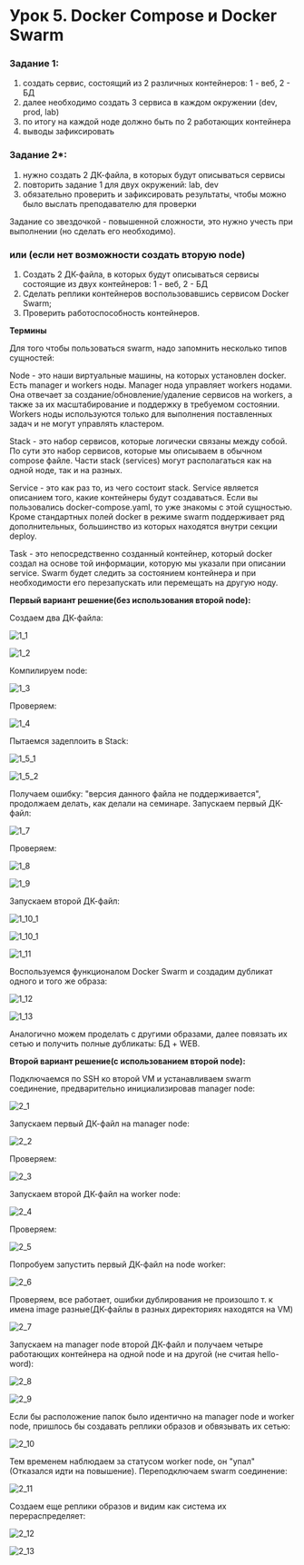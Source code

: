 # Урок 5. Docker Compose и Docker Swarm

### Задание 1:
1) создать сервис, состоящий из 2 различных контейнеров: 1 - веб, 2 - БД
2) далее необходимо создать 3 сервиса в каждом окружении (dev, prod, lab)
3) по итогу на каждой ноде должно быть по 2 работающих контейнера
4) выводы зафиксировать

### Задание 2*:
1) нужно создать 2 ДК-файла, в которых будут описываться сервисы
2) повторить задание 1 для двух окружений: lab, dev
3) обязательно проверить и зафиксировать результаты, чтобы можно было выслать преподавателю для проверки

Задание со звездочкой - повышенной сложности, это нужно учесть при выполнении (но сделать его необходимо).

### или (если нет возможности создать вторую node)
1) Создать 2 ДК-файла, в которых будут описываться сервисы состоящие из двух контейнеров: 1 - веб, 2 - БД
2) Сделать реплики контейнеров воспользовавшись сервисом Docker Swarm;
3) Проверить работоспособность контейнеров.

**Термины**

Для того чтобы пользоваться swarm, надо запомнить несколько типов сущностей:

Node - это наши виртуальные машины, на которых установлен docker. Есть manager и workers ноды. Manager нода управляет 
workers нодами. Она отвечает за создание/обновление/удаление сервисов на workers, а также за их масштабирование и 
поддержку в требуемом состоянии. Workers ноды используются только для выполнения поставленных задач и не могут управлять 
кластером.

Stack - это набор сервисов, которые логически связаны между собой. По сути это набор сервисов, которые мы описываем в 
обычном compose файле. Части stack (services) могут располагаться как на одной ноде, так и на разных.

Service - это как раз то, из чего состоит stack. Service является описанием того, какие контейнеры будут создаваться. 
Если вы пользовались docker-compose.yaml, то уже знакомы с этой сущностью. Кроме стандартных полей docker в режиме swarm 
поддерживает ряд дополнительных, большинство из которых находятся внутри секции deploy.

Task - это непосредственно созданный контейнер, который docker создал на основе той информации, которую мы указали при 
описании service. Swarm будет следить за состоянием контейнера и при необходимости его перезапускать или перемещать на 
другую ноду.

**Первый вариант решение(без использования второй node):**

Создаем два ДК-файла:

![1_1](homework/1_1.JPG)

![1_2](homework/1_2.JPG)

Компилируем node:

![1_3](homework/1_3.JPG)

Проверяем:

![1_4](homework/1_4.JPG)

Пытаемся задеплоить в Stack:

![1_5_1](homework/1_5_1.JPG)

![1_5_2](homework/1_5_2.JPG)

Получаем ошибку: "версия данного файла не поддерживается", продолжаем делать, как делали на семинаре.
Запускаем первый ДК-файл:

![1_7](homework/1_7.JPG)

Проверяем:

![1_8](homework/1_8.JPG)

![1_9](homework/1_9.JPG)

Запускаем второй ДК-файл:

![1_10_1](homework/1_10_1.JPG)

![1_10_1](homework/1_10_1.JPG)

![1_11](homework/1_11.JPG)

Воспользуемся функционалом Docker Swarm и создадим дубликат одного и того же образа:

![1_12](homework/1_12.JPG)

![1_13](homework/1_13.JPG)

Аналогично можем проделать с другими образами, далее повязать их сетью и получить полные дубликаты: БД + WEB.

**Второй вариант решение(с использованием второй node):**

Подключаемся по SSH ко второй VM и устанавливаем swarm соединение, предварительно инициализировав manager node:

![2_1](homework/2_1.JPG)

Запускаем первый ДК-файл на manager node:

![2_2](homework/2_2.JPG)

Проверяем:

![2_3](homework/2_3.JPG)

Запускаем второй ДК-файл на worker node:

![2_4](homework/2_4.JPG)

Проверяем:

![2_5](homework/2_5.JPG)

Попробуем запустить первый ДК-файл на node worker:

![2_6](homework/2_6.JPG)

Проверяем, все работает, ошибки дублирования не произошло т. к имена image разные(ДК-файлы в разных директориях 
находятся на VM)

![2_7](homework/2_7.JPG)

Запускаем на manager node второй ДК-файл и получаем четыре работающих контейнера на одной node и на другой
(не считая hello-word):

![2_8](homework/2_8.JPG)

![2_9](homework/2_9.JPG)

Если бы расположение папок было идентично на manager node и worker node, пришлось бы создавать реплики образов и 
обвязывать их сетью:

![2_10](homework/2_10.JPG)

Тем временем наблюдаем за статусом worker node, он "упал"(Отказался идти на повышение). Переподключаем swarm соединение:

![2_11](homework/2_11.JPG)

Создаем еще реплики образов и видим как система их перераспределяет:

![2_12](homework/2_11.JPG)

![2_13](homework/2_13.JPG)




